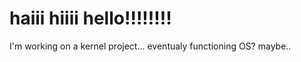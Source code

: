 # haiii hiiii hello!!!!!!!!

  I'm working on a kernel project... eventualy functioning OS? maybe..
